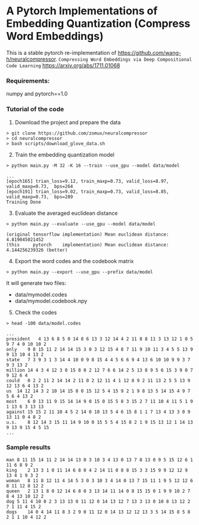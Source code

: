 # A Pytorch Implementations of Embedding Quantization (Compress Word Embeddings)

This is a stable pytorch re-implementation of https://github.com/wang-h/neuralcompressor.
``Compressing Word Embeddings via Deep Compositional Code Learning`` https://arxiv.org/abs/1711.01068
### Requirements:

numpy and pytorch==1.0

### Tutorial of the code

1. Download the project and prepare the data

```
> git clone https://github.com/zomux/neuralcompressor
> cd neuralcompressor
> bash scripts/download_glove_data.sh
```

2. Train the embedding quantization model

```
> python main.py -M 32 -K 16 --train --use_gpu --model data/model
```

```
...
[epoch165] trian_loss=9.12, train_maxp=0.73, valid_loss=8.97, valid_maxp=0.73,  bps=264 
[epoch191] trian_loss=9.02, train_maxp=0.73, valid_loss=8.85, valid_maxp=0.73,  bps=289 
Training Done
```

3. Evaluate the averaged euclidean distance

```
> python main.py --evaluate --use_gpu --model data/model
```

```
(original tensorflow implementation) Mean euclidean distance: 4.819045021452
(this     pytorch    implementation) Mean euclidean distance: 4.144256239326 (better)
```

4. Export the word codes and the codebook matrix

```
> python main.py --export --use_gpu --prefix data/model
```

It will generate two files:
- data/mymodel.codes
- data/mymodel.codebook.npy

5. Check the codes

```
> head -100 data/model.codes
```

```
...
president	4 13 6 8 5 0 14 8 6 13 3 12 14 4 2 11 8 8 11 3 13 12 1 0 5 9 7 4 0 10 10 2
only	9 8 15 11 2 14 14 15 3 0 3 12 15 4 8 7 11 9 10 11 3 4 5 5 13 9 9 13 10 4 13 2
state	7 3 9 3 1 3 14 4 10 0 9 8 15 4 4 5 6 6 9 4 13 6 10 10 9 9 3 7 9 3 13 2
million	14 4 3 4 12 3 0 15 8 0 2 12 7 6 6 14 2 5 13 8 9 5 6 15 3 9 0 7 9 12 6 4
could	0 2 2 11 2 14 14 2 11 0 2 12 11 4 1 12 8 9 2 11 13 2 5 5 13 9 12 13 6 4 13 2
us	14 12 14 3 2 10 14 15 8 0 15 12 5 4 15 9 2 1 9 8 13 5 14 15 4 9 7 5 6 4 13 2
most	6 0 13 11 9 15 14 14 9 0 15 0 15 5 8 3 15 2 7 11 10 4 11 5 1 9 1 13 6 3 13 13
against	15 15 2 11 10 4 5 2 14 0 10 13 5 4 6 15 8 1 1 7 13 4 13 3 0 9 13 11 0 4 8 2
u.s.	8 12 14 3 15 11 14 9 10 0 15 5 5 4 15 8 2 1 9 15 13 12 1 14 13 9 13 9 15 4 5 15
...
```
### Sample results
```
man	8 11 15 14 11 2 14 14 13 0 3 10 3 4 13 0 13 7 8 13 0 9 5 15 12 6 1 11 6 8 9 2
king	2 13 3 1 0 11 14 6 8 0 4 2 14 11 0 8 8 15 3 3 15 9 9 12 12 9 13 4 1 9 3 2
woman	8 11 8 12 11 4 14 5 3 0 3 10 3 4 14 0 13 7 15 11 1 9 5 12 12 6 8 11 12 8 12 2
queen	2 13 1 8 0 12 14 6 8 0 3 13 14 11 14 0 8 15 15 0 1 9 9 10 2 7 8 4 13 10 12 2
dog	5 11 4 10 0 2 3 13 13 0 11 12 0 14 13 12 7 13 3 13 0 10 8 13 12 2 7 1 11 4 15 2
dogs	14 0 4 14 11 8 3 2 9 0 11 12 0 14 13 12 12 13 3 5 14 15 8 5 8 2 1 1 10 4 12 2
```
